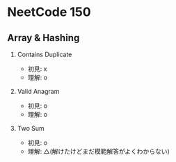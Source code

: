# NeetCode 150

## Array & Hashing

1. Contains Duplicate
    - 初見: x  
    - 理解: o

2. Valid Anagram 
    - 初見: o  
    - 理解: o
3. Two Sum
    - 初見: o
    - 理解: △(解けたけどまだ模範解答がよくわからない) 
